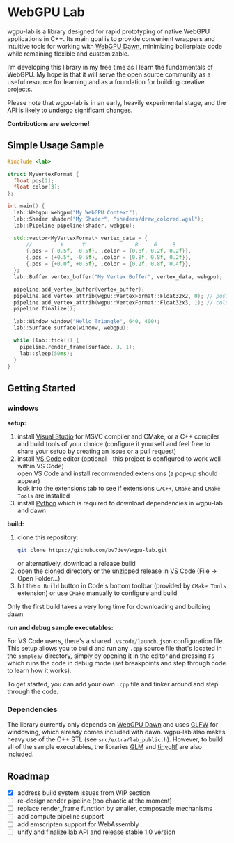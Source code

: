 # WebGPU Lab
wgpu-lab is a library designed for rapid prototyping of native WebGPU applications in C++.
Its main goal is to provide convenient wrappers and intuitive tools for working with
[WebGPU Dawn](https://dawn.googlesource.com/dawn),
minimizing boilerplate code while remaining flexible and customizable.

I’m developing this library in my free time as I learn the fundamentals of WebGPU.
My hope is that it will serve the open source community as a useful resource for learning
and as a foundation for building creative projects.

Please note that wgpu-lab is in an early, heavily experimental stage,
and the API is likely to undergo significant changes.

**Contributions are welcome!**


## Simple Usage Sample 
```c++
#include <lab>

struct MyVertexFormat {
  float pos[2];
  float color[3];
};

int main() {
  lab::Webgpu webgpu("My WebGPU Context");
  lab::Shader shader("My Shader", "shaders/draw_colored.wgsl");
  lab::Pipeline pipeline(shader, webgpu);

  std::vector<MyVertexFormat> vertex_data = {
      //         X      Y                R     G     B
      {.pos = {-0.5f, -0.5f}, .color = {0.8f, 0.2f, 0.2f}},
      {.pos = {+0.5f, -0.5f}, .color = {0.8f, 0.8f, 0.2f}},
      {.pos = {+0.0f, +0.5f}, .color = {0.2f, 0.8f, 0.4f}},
  };
  lab::Buffer vertex_buffer("My Vertex Buffer", vertex_data, webgpu);

  pipeline.add_vertex_buffer(vertex_buffer);
  pipeline.add_vertex_attrib(wgpu::VertexFormat::Float32x2, 0); // position
  pipeline.add_vertex_attrib(wgpu::VertexFormat::Float32x3, 1); // color
  pipeline.finalize();

  lab::Window window("Hello Triangle", 640, 400);
  lab::Surface surface(window, webgpu);

  while (lab::tick()) {
    pipeline.render_frame(surface, 3, 1);
    lab::sleep(50ms);
  }
}
```


## Getting Started

### windows

**setup:**
1. install [Visual Studio](https://visualstudio.microsoft.com/vs/community/) for MSVC compiler and CMake, or a C++ compiler and build tools of your choice (configure it yourself and feel free to share your setup by creating an issue or a pull request)
1. install [VS Code](https://code.visualstudio.com/) editor (optional - this project is configured to work well within VS Code)  
   open VS Code and install recommended extensions (a pop-up should appear)  
   look into the extensions tab to see if extensions `C/C++`, `CMake` and `CMake Tools` are installed 
1. install [Python](https://www.python.org/downloads/) which is required to download dependencies in wgpu-lab and dawn

**build:**
1. clone this repository:
   ```sh
   git clone https://github.com/bv7dev/wgpu-lab.git
   ```
   or alternatively, download a release build
1. open the cloned directory or the unzipped release in VS Code (File -> Open Folder...)
1. hit the `⚙ Build` button in Code's bottom toolbar (provided by `CMake Tools` extension) or use `CMake` manually to configure and build

Only the first build takes a very long time for downloading and building dawn


**run and debug sample executables:**

For VS Code users, there's a shared `.vscode/launch.json` configuration file.
This setup allows you to build and run any `.cpp` source file that's located in the `samples/` directory,
simply by opening it in the editor and pressing `F5` which runs the code in debug mode (set breakpoints and step through code to learn how it works).

To get started, you can add your own `.cpp` file and tinker around and step through the code.

### Dependencies
The library currently only depends on [WebGPU Dawn](https://dawn.googlesource.com/dawn) and uses
[GLFW](https://www.glfw.org/) for windowing, which already comes included with dawn.
wgpu-lab also makes heavy use of the C++ STL (see `src/extra/lab_public.h`).
However, to build all of the sample executables, the libraries
[GLM](https://github.com/g-truc/glm) and [tinygltf](https://github.com/syoyo/tinygltf)
are also included.


## Roadmap
- [x] address build system issues from WIP section
- [ ] re-design render pipeline (too chaotic at the moment)
- [ ] replace render_frame function by smaller, composable mechanisms
- [ ] add compute pipeline support
- [ ] add emscripten support for WebAssembly
- [ ] unify and finalize lab API and release stable 1.0 version
